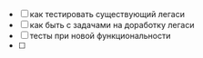 - [ ] как тестировать существующий легаси
- [ ] как быть с задачами на доработку легаси
- [ ] тесты при новой функциональности
- [ ] 